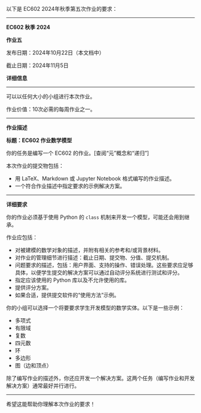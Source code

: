 以下是 EC602 2024年秋季第五次作业的要求：

---

**EC602 秋季 2024**

**作业五**

发布日期：2024年10月22日（本文档中）

截止日期：2024年11月5日

**详细信息**

---

可以以任何大小的小组进行本次作业。

作业价值：10次必需的每周作业之一。

---

**作业描述**

**标题：EC602 作业数学模型**

你的任务是编写一个 EC602 的作业。[查阅“元”概念和“递归”]

本次作业的提交物包括：

- 用 LaTeX、Markdown 或 Jupyter Notebook 格式编写的作业描述。
- 一个符合作业描述中指定要求的示例解决方案。

---

**详细要求**

你的作业必须基于使用 Python 的 `class` 机制来开发一个模型，可能还会用到继承。

作业应包括：

- 对被建模的数学对象的描述，并附有相关的参考和/或背景材料。
- 对作业的管理细节进行描述：截止日期、提交物、分值、提交机制。
- 问题要求的描述，包括：用户界面、支持的操作、错误处理。这些要求应足够具体，以便学生提交的解决方案可以通过自动评分系统进行测试和评分。
- 指定应该使用的 Python 库以及不允许使用的库。
- 提供评分方案。
- 如果合适，提供提交软件的“使用方法”示例。

你的小组可以选择一个将要要求学生开发模型的数学实体。以下是一些示例：

- 多项式
- 有限域
- 复数
- 四元数
- 环
- 多边形
- 图（边和顶点）

除了编写作业的描述外，你还应开发一个解决方案。这两个任务（编写作业和开发解决方案）通常最好并行进行。

--- 

希望这能帮助你理解本次作业的要求！
